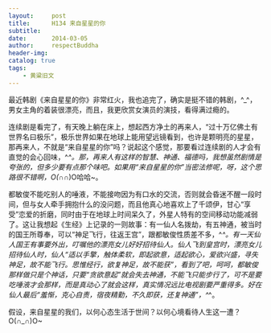 ```yaml
---
layout:     post
title:      H134 来自星星的你
subtitle:   
date:       2014-03-05
author:     respectBuddha
header-img: 
catalog: true
tags:
    - 黄粱旧文
---
```


最近韩剧《来自星星的你》非常红火，我也追完了，确实是挺不错的韩剧，^_^，男女主角的着装很漂亮，而且，我更欣赏女演员的演技，看得满过瘾的。

连续剧是看完了，有天晚上躺在床上，想起西方净土的再来人，“过十万亿佛土有世界名曰极乐”，极乐世界如果在地球上能用望远镜看到，也许是颗明亮的星星，那再来人，不就是“来自星星的你”吗？说起这个感觉，那要看过连续剧的人才会有直觉的会心回味，^_^。那，再来人有这样的智慧、神通、福德吗，我想虽然剧情是夸张的，但多少要有点那个味吧。如果用“来自星星的你”当密法修呢，呀，这个思路很不错啊，O(∩_∩)O哈哈~。

都敏俊不能吃别人的唾液，不能接吻因为有口水的交流，否则就会昏迷不醒一段时间，但与女人牵手拥抱什么的没问题，而且他真心地喜欢上了千颂伊，甘心“享受”恋爱的折磨，同时由于在地球上时间呆久了，外星人特有的空间移动功能减弱了。这让我想起《生经》上记录的一则故事：有一仙人名拨劫，有五神通，被当时的国王所尊奉，可以“神足飞行，往返王宫”，跟都敏俊性质差不多，^_^。有一天仙人国王有事要外出，叮嘱他的漂亮女儿好好招待仙人。仙人飞到皇宫时，漂亮女儿招待仙人时，仙人“适以手擎，触体柔软，即起欲意，适起欲心，爱欲兴盛，寻失神足，故不能飞行。思惟经行，欲复神足，故不能获”，看到了吧，呵呵，都敏俊那样做只是个神话，只要“贪欲意起”就会失去神通，不能飞只能步行了，可不是要吃唾液才会那样，而是真动心了就会这样，真实情况远比电视剧要严重得多。好在仙人最后“羞惭，克心自责，宿夜精勤，不久即获，还复神通”，^_^。

假设，来自星星的我们，以何心态生活于世间？以何心境看待人生这一遭？O(∩_∩)O~
